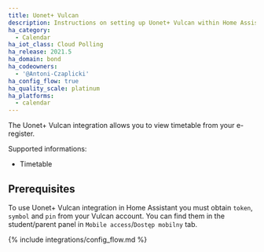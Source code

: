 ```yaml
---
title: Uonet+ Vulcan
description: Instructions on setting up Uonet+ Vulcan within Home Assistant.
ha_category:
  - Calendar
ha_iot_class: Cloud Polling
ha_release: 2021.5
ha_domain: bond
ha_codeowners:
  - '@Antoni-Czaplicki'
ha_config_flow: true
ha_quality_scale: platinum
ha_platforms:
  - calendar
---
```


The Uonet+ Vulcan integration allows you to view timetable from your e-register.

Supported informations:

- Timetable

## Prerequisites

To use Uonet+ Vulcan integration in Home Assistant you must obtain `token`, `symbol` and `pin` from your Vulcan account. You can find them in the student/parent panel in `Mobile access`/`Dostęp mobilny` tab.

{% include integrations/config_flow.md %}

